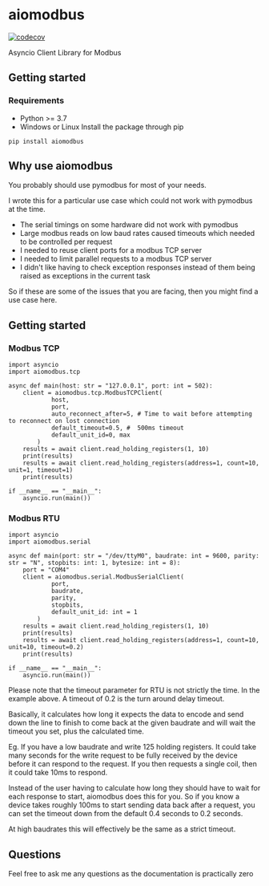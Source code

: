 # aiomodbus
[![codecov](https://codecov.io/gh/pazzarpj/aiomodbus/branch/master/graph/badge.svg)](https://codecov.io/gh/pazzarpj/aiomodbus)

Asyncio Client Library for Modbus

## Getting started

### Requirements
- Python >= 3.7
- Windows or Linux
Install the package through pip
```
pip install aiomodbus
```

## Why use aiomodbus
You probably should use pymodbus for most of your needs.

I wrote this for a particular use case which could not work with pymodbus at the time.
- The serial timings on some hardware did not work with pymodbus
- Large modbus reads on low baud rates caused timeouts which needed to be controlled per request
- I needed to reuse client ports for a modbus TCP server
- I needed to limit parallel requests to a modbus TCP server
- I didn't like having to check exception responses instead of them being raised as exceptions in the current task

So if these are some of the issues that you are facing, then you might find a use case here.

## Getting started

### Modbus TCP
```
import asyncio
import aiomodbus.tcp

async def main(host: str = "127.0.0.1", port: int = 502):
    client = aiomodbus.tcp.ModbusTCPClient(
            host, 
            port, 
            auto_reconnect_after=5, # Time to wait before attempting to reconnect on lost connection
            default_timeout=0.5, #  500ms timeout
            default_unit_id=0, max
        )
    results = await client.read_holding_registers(1, 10)
    print(results)
    results = await client.read_holding_registers(address=1, count=10, unit=1, timeout=1)
    print(results)

if __name__ == "__main__":
    asyncio.run(main())
```
### Modbus RTU
```
import asyncio
import aiomodbus.serial

async def main(port: str = "/dev/ttyM0", baudrate: int = 9600, parity: str = "N", stopbits: int: 1, bytesize: int = 8):
    port = "COM4"
    client = aiomodbus.serial.ModbusSerialClient(
            port,
            baudrate,
            parity,
            stopbits,
            default_unit_id: int = 1
        )
    results = await client.read_holding_registers(1, 10)
    print(results)
    results = await client.read_holding_registers(address=1, count=10, unit=10, timeout=0.2)
    print(results)

if __name__ == "__main__":
    asyncio.run(main())
```
Please note that the timeout parameter for RTU is not strictly the time. In the example above. 
A timeout of 0.2 is the turn around delay timeout. 

Basically, it calculates how long it expects the data to encode and send down the line to finish to come back at the given baudrate and will wait the timeout you
set, plus the calculated time.

Eg. If you have a low baudrate and write 125 holding registers. It could take many seconds for the write request to 
be fully received by the device before it can respond to the request. 
If you then requests a single coil, then it could take 10ms to respond. 

Instead of the user having to calculate how long they should have to wait for each response to start, aiomodbus does 
this for you.
So if you know a device takes roughly 100ms to start sending data back after a request, you can set the timeout down 
from the default 0.4 seconds to 0.2 seconds.

At high baudrates this will effectively be the same as a strict timeout.

## Questions
Feel free to ask me any questions as the documentation is practically zero
